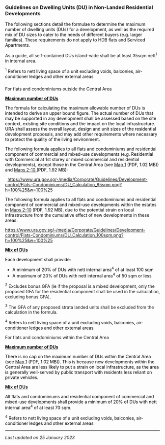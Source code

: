 ### Guidelines on Dwelling Units (DU) in Non-Landed Residential Developments

<span style="color: #000000;">The following sections detail the formulae
to determine the maximum number of dwelling units (DUs) for a
development, as well as the required mix of DU sizes to cater to the
needs of different buyers (e.g. larger families). These requirements do
not apply to HDB flats and Serviced Apartments.</span>

As a guide, all self-contained DUs island-wide shall be at least 35sqm
nett<sup>1</sup> in internal area. 

<sup>1</sup> <span style="color: #000000;">Refers to nett living space
of a unit excluding voids, balconies, air-conditioner ledges and other
external areas</span>

### 

<a href="#Flats-Residential-Estates" class="collapsible collapsed"
data-toggle="collapse"></a>

For flats and condominiums outside the Central Area

<span style="color: #000000;">**<span style="text-decoration: underline;">Maximum
number of DUs</span>**</span>

<span style="color: #000000;">The formula for calculating the maximum
allowable number of DUs is intended to derive an upper bound figure. The
actual number of DUs that may be supported in any development shall be
assessed based on the site context, existing site conditions and the
impact on the local infrastructure. URA shall assess the overall layout,
design and unit sizes of the residential development proposals, and may
add other requirements where necessary to protect the quality of the
living environment. </span>

<span style="color: #000000;">The following formula applies to all flats
and condominiums and residential component of commercial and mixed-use
developments (e.g. Residential with Commercial at 1st storey or mixed
commercial and residential developments), except those in the Central
Area (see <a
href="https://www.ura.gov.sg/-/media/Corporate/Guidelines/Development-control/Flats-Condominiums/Central_Area_Map_1.pdf"
target="_blank">Map 1</a> (PDF, 1.02 MB)) and [Maps
2-10 ](https://www.ura.gov.sg/-/media/Corporate/Guidelines/Development-control/Flats-Condominiums/Central_Area_Map_2.pdf)(PDF,
1.92 MB):</span>

 
<https://www.ura.gov.sg/-/media/Corporate/Guidelines/Development-control/Flats-Condominiums/DU_Calculation_85sqm.png?h=100%25&w=100%25>

<span style="text-align: justify; color: #000000;">The following formula
applies to all flats and condominiums and residential component of
commercial and mixed-use developments within the estates in [Maps
2-10](https://www.ura.gov.sg/-/media/Corporate/Guidelines/Development-control/Flats-Condominiums/Central_Area_Map_2.pdf) (PDF,
1.92 MB), d<span style="text-align: justify; color: #000000;">ue to the
potential strain on local infrastructure from the cumulative effect of
new developments in these areas.</span></span>

<span style="text-align: justify; color: #000000;"><https://www.ura.gov.sg/-/media/Corporate/Guidelines/Development-control/Flats-Condominiums/DU_Calculation_100sqm.png?h=100%25&w=100%25></span>

<span style="text-align: justify; text-decoration: underline; color: #000000;">**Mix
of DUs**</span>

<span style="text-align: justify; color: #000000;">Each development
shall provide:</span>

-   <span style="text-align: justify; color: #000000;">A minimum of 20%
    of DUs with nett internal area<sup>4</sup> of at least 100
    sqm</span>
-   <span style="text-align: justify; color: #000000;">A maximum of 20%
    of DUs with nett internal area<sup>4</sup> of 50 sqm or less</span>

<sup>2</sup> Excludes bonus GFA (ie if the proposal is a mixed
development, only the proposed GFA for the residential component shall
be used in the calculation, excluding bonus GFA).

<sup>3</sup> The GFA of any proposed strata landed units shall be
excluded from the calculation in the formula.

<sup>4</sup> <span style="color: #000000;">Refers to nett living space
of a unit excluding voids, balconies, air-conditioner ledges and other
external areas</span>

<a href="#Flats-CA" class="collapsible collapsed"
data-toggle="collapse"></a>

For flats and condominiums within the Central Area

<span style="text-decoration: underline; color: #000000;">**Maximum
number of DUs**</span>

<span style="color: #000000;">There is no cap on the maximum number of
DUs within the Central Area (see <a
href="https://www.ura.gov.sg/-/media/Corporate/Guidelines/Development-control/Flats-Condominiums/Central_Area_Map_1.pdf"
target="_blank">Map 1</a> (PDF, 1.02 MB)). This is because new
developments within the Central Area are less likely to put a strain on
local infrastructure, as the area is generally well-served by public
transport with residents less reliant on private vehicles.</span>

<span style="text-decoration: underline;">**Mix of DUs**</span>

<span style="color: #000000;">All flats and condominiums and residential
component of commercial and mixed-use developments shall provide a
minimum of 20% of DUs with nett internal area<sup>4</sup> of at least 70
sqm.</span>

<sup>4</sup> <span style="color: #000000;">Refers to nett living space
of a unit excluding voids, balconies, air-conditioner ledges and other
external areas</span>

------------------------------------------------------------------------

*Last updated on 25 January 2023*

